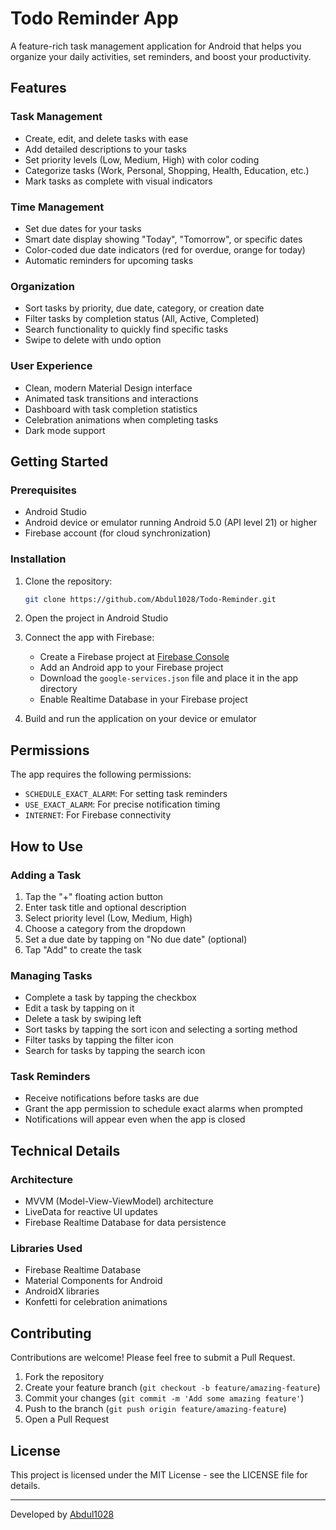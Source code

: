 # Todo Reminder App

A feature-rich task management application for Android that helps you organize your daily activities, set reminders, and boost your productivity.

## Features

### Task Management
- Create, edit, and delete tasks with ease
- Add detailed descriptions to your tasks
- Set priority levels (Low, Medium, High) with color coding
- Categorize tasks (Work, Personal, Shopping, Health, Education, etc.)
- Mark tasks as complete with visual indicators

### Time Management
- Set due dates for your tasks
- Smart date display showing "Today", "Tomorrow", or specific dates
- Color-coded due date indicators (red for overdue, orange for today)
- Automatic reminders for upcoming tasks

### Organization
- Sort tasks by priority, due date, category, or creation date
- Filter tasks by completion status (All, Active, Completed)
- Search functionality to quickly find specific tasks
- Swipe to delete with undo option

### User Experience
- Clean, modern Material Design interface
- Animated task transitions and interactions
- Dashboard with task completion statistics
- Celebration animations when completing tasks
- Dark mode support

## Getting Started

### Prerequisites
- Android Studio
- Android device or emulator running Android 5.0 (API level 21) or higher
- Firebase account (for cloud synchronization)

### Installation

1. Clone the repository:
   ```bash
   git clone https://github.com/Abdul1028/Todo-Reminder.git
   ```

2. Open the project in Android Studio

3. Connect the app with Firebase:
   - Create a Firebase project at [Firebase Console](https://console.firebase.google.com/)
   - Add an Android app to your Firebase project
   - Download the `google-services.json` file and place it in the app directory
   - Enable Realtime Database in your Firebase project

4. Build and run the application on your device or emulator

## Permissions

The app requires the following permissions:
- `SCHEDULE_EXACT_ALARM`: For setting task reminders
- `USE_EXACT_ALARM`: For precise notification timing
- `INTERNET`: For Firebase connectivity

## How to Use

### Adding a Task
1. Tap the "+" floating action button
2. Enter task title and optional description
3. Select priority level (Low, Medium, High)
4. Choose a category from the dropdown
5. Set a due date by tapping on "No due date" (optional)
6. Tap "Add" to create the task

### Managing Tasks
- Complete a task by tapping the checkbox
- Edit a task by tapping on it
- Delete a task by swiping left
- Sort tasks by tapping the sort icon and selecting a sorting method
- Filter tasks by tapping the filter icon
- Search for tasks by tapping the search icon

### Task Reminders
- Receive notifications before tasks are due
- Grant the app permission to schedule exact alarms when prompted
- Notifications will appear even when the app is closed

## Technical Details

### Architecture
- MVVM (Model-View-ViewModel) architecture
- LiveData for reactive UI updates
- Firebase Realtime Database for data persistence

### Libraries Used
- Firebase Realtime Database
- Material Components for Android
- AndroidX libraries
- Konfetti for celebration animations

## Contributing

Contributions are welcome! Please feel free to submit a Pull Request.

1. Fork the repository
2. Create your feature branch (`git checkout -b feature/amazing-feature`)
3. Commit your changes (`git commit -m 'Add some amazing feature'`)
4. Push to the branch (`git push origin feature/amazing-feature`)
5. Open a Pull Request

## License

This project is licensed under the MIT License - see the LICENSE file for details.

---

Developed by [Abdul1028](https://github.com/Abdul1028)
    
